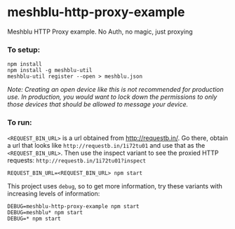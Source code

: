 # meshblu-http-proxy-example
Meshblu HTTP Proxy example. No Auth, no magic, just proxying

### To setup:

```shell
npm install
npm install -g meshblu-util
meshblu-util register --open > meshblu.json
```

*Note: Creating an open device like this is not recommended for production use. In production, you would want to lock down the permissions to only those devices that should be allowed to message your device.*

### To run:

`<REQUEST_BIN_URL>` is a url obtained from http://requestb.in/.
Go there, obtain a url that looks like `http://requestb.in/1i72tu01`
and use that as the `<REQUEST_BIN_URL>`. Then use the inspect
variant to see the proxied HTTP requests: 
`http://requestb.in/1i72tu01?inspect`

```shell
REQUEST_BIN_URL=<REQUEST_BIN_URL> npm start
```

This project uses `debug`, so to get more information, try these variants with increasing levels of information:

```shell
DEBUG=meshblu-http-proxy-example npm start
DEBUG=meshblu* npm start
DEBUG=* npm start
```

